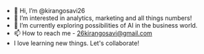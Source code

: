- 👋 Hi, I’m @kirangosavi26
- 👀 I’m interested in analytics, marketing and all things numbers!
- 🌱 I’m currently exploring possibilities of AI in the business world.
- 📫 How to reach me - 26kirangosavi@gmail.com
- I love learning new things. Let's collaborate!

<!---
kirangosavi26/kirangosavi26 is a ✨ special ✨ repository because its `README.md` (this file) appears on your GitHub profile.
You can click the Preview link to take a look at your changes.
--->
